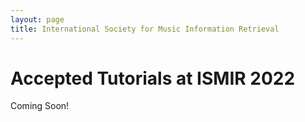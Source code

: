 ```yaml
---
layout: page
title: International Society for Music Information Retrieval
---
```

# Accepted Tutorials at ISMIR 2022
Coming Soon!
